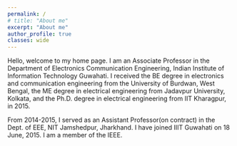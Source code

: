 ```yaml
---
permalink: /
# title: "About me"
excerpt: "About me"
author_profile: true
classes: wide
---
```


Hello, welcome to my home page.
I am an Associate Professor in the Department of Electronics Communication Engineering, Indian Institute of Information Technology Guwahati. I received the BE degree in electronics and communication engineering from the University of Burdwan, West Bengal, the ME degree in electrical engineering from Jadavpur University, Kolkata, and the Ph.D. degree in electrical engineering from IIT Kharagpur, in 2015.

From 2014-2015, I served as an Assistant Professor(on contract) in the Dept. of EEE, NIT Jamshedpur, Jharkhand. I have joined IIIT Guwahati on 18 June, 2015. I am a member of the IEEE.


<!-- Hi! I'm a senior research engineer and fullstack developer, with master's degrees in applied mathematics, computer science and artificial intelligence. I specialize in developing data analysis and visualization tools, mostly with Python and JavaScript frameworks.

I have twelve years of experience working as a software developer, and for the past six years I’ve been contributing to open-source projects while working as a research engineer for French research institutes (CNRS, INRIA). I have an interest for public service and projects that tackle current social and political problems through the development of human-focused software, data analysis and visualization.

I enjoy working with multidisciplinary teams from various backgrounds. I have experience working with small, agile teams to deliver software that is problem oriented and reliable. I am an independent engineer and I value initiative, knowledge sharing, good coding practices.

Please take a look at [some of my work](/work).

Here is my [resume](/assets/files/cv-jrenault-2022.pdf) (in french).

Please contact me with any questions (email on the left). -->
